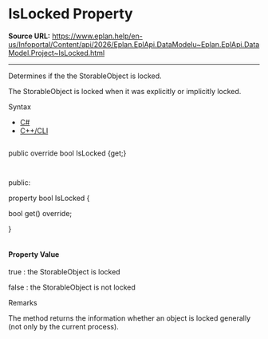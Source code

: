 # IsLocked Property

**Source URL:** https://www.eplan.help/en-us/Infoportal/Content/api/2026/Eplan.EplApi.DataModelu~Eplan.EplApi.DataModel.Project~IsLocked.html

---

Determines if the the StorableObject is locked.

The StorableObject is locked when it was explicitly or implicitly locked.

Syntax

- [C#](#i-syntax-CS)
- [C++/CLI](#i-syntax-CPP2005)

```
```
public override bool IsLocked {get;}
```
```

```
```
public:

property bool IsLocked {

   bool get() override;

}
```
```

#### Property Value

true : the StorableObject is locked

false : the StorableObject is not locked

Remarks

The method returns the information whether an object is locked generally (not only by the current process).
